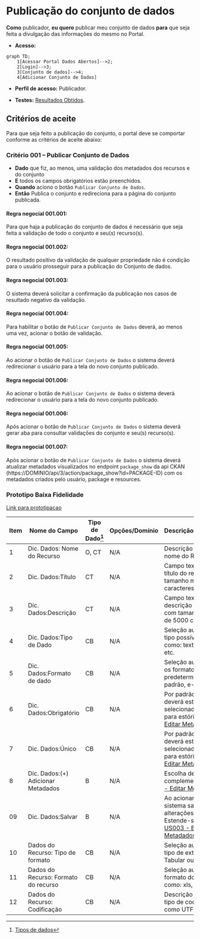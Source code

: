 # Publicação do conjunto de dados

**Como** publicador, **eu quero**  publicar meu conjunto de dados  **para** que seja feita a divulgação das informações do mesmo no Portal. 

- **Acesso:** 

```mermaid
graph TD;
    1[Acessar Portal Dados Abertos]-->2;
    2[Login]-->3;
    3[Conjunto de dados]-->4;
    4[Adicionar Conjunto de Dados]
```
- **Perfil de acesso:** Publicador. 

- **Testes:** [Resultados Obtidos](../../../testes/sprint_04/08_publicacao_do_conjunto_do_recurso_casos_de_teste/#resultados-obtidos).

## Critérios de aceite
Para que seja feito a publicação do conjunto, o portal deve se comportar conforme as critérios de aceite abaixo:

### **Critério 001 – Publicar Conjunto de Dados**

- **Dado**  que fiz, ao menos, uma validação dos metadados dos recursos e do conjunto
- **E** todos os campos obrigatórios estão preenchidos. 
- **Quando** aciono o botão `Publicar Conjunto de Dados`.
- **Então** Publica o conjunto e redireciona para a página do conjunto publicada. 	

#### **Regra negocial 001.001**: 
Para que haja a publicação do conjunto de dados é necessário que seja feita a validação de todo o conjunto e seu(s) recurso(s). 

#### **Regra negocial 001.002**: 
O resultado positivo da validação de qualquer propriedade não é condição para o usuário prosseguir para a publicação do Conjunto de dados. 

#### **Regra negocial 001.003**: 
O sistema deverá solicitar a confirmação da publicação nos casos de resultado negativo da validação. 

#### **Regra negocial 001.004**: 
Para habilitar o botão de `Publicar Conjunto de Dados` deverá, ao menos uma vez, acionar o botão de validação. 

#### **Regra negocial 001.005**: 
Ao acionar o botão de `Publicar Conjunto de Dados` o sistema deverá redirecionar o usuário para a tela do novo conjunto publicado. 

#### **Regra negocial 001.006**: 
Ao acionar o botão de `Publicar Conjunto de Dados` o sistema deverá redirecionar o usuário para a tela do novo conjunto publicado. 

#### **Regra negocial 001.006**: 
Após acionar o botão de `Publicar Conjunto de Dados` o sistema deverá gerar aba para consultar validações do conjunto e seu(s) recurso(s). 

#### **Regra negocial 001.007**: 
Após acionar o botão de `Publicar Conjunto de Dados` o sistema deverá atualizar metadados visualizados no endpoint `package_show` da api CKAN (https://DOMINIO/api/3/action/package_show?id=PACKAGE-ID) com os metadados criados pelo usuário, package e resources. 

### Prototipo Baixa Fidelidade

[Link para prototipacao](/assets/pdfs/prototipo_telas_ckan.pdf)

| Item |                        Nome do Campo                        | Tipo de Dado[^2] | Opções/Domínio |     Descrição/Observações      |
|------|-------------------------------------------------------------|------------------|----------------|--------------------------------|
|    1 | Dic. Dados:	Nome do Recurso        | O, CT              | N/A            | Descrição manual do nome do Recurso.|
|    2 | Dic. Dados:Título                 | CT              | N/A            | Campo texto para o título do recurso com tamanho máximo de 100 caracteres       |
|    3 | Dic. Dados:Descrição | CT         | N/A            |Campo texto para a descrição do recurso com tamanho máximo de 5000 caracteres |
|    4 | Dic. Dados:Tipo de Dado  | CB              | N/A            | Seleção automática do tipo possível de dados como: texto, número, etc. |
|    5 | Dic. Dados:Formato de dado       | CB                | N/A            | Seleção automática com os formatos de dados predeterminados, como: padrão, e-mail, etc.|
|    6 | Dic. Dados:Obrigatório    | CB                | N/A            | Por padrão, a opção `NÃO` deverá estar selecionada. Estende-se para estória: [US003 - Editar Metadados](/estorias_de_usuarios/03_edicao_dos_dados_do_recurso) |
|    7 | Dic. Dados:Único       | CB                | N/A            | Por padrão, a opção `NÃO` deverá estar selecionada. Estende-se para estória: [US003 - Editar Metadados](/estorias_de_usuarios/03_edicao_dos_dados_do_recurso)                        | B                | N/A            | Adiciona novo arquivo(s) de dados          |
|    8 |Dic. Dados:(+) Adicionar Metadados   | B                | N/A            | Escolha de metadados complementares. [US003 - Editar Metadados](/estorias_de_usuarios/03_edicao_dos_dados_do_recurso)       |
|    09 | Dic. Dados:Salvar   | B                | N/A            | Ao acionar o botão <<Salvar>> o sistema salva as alterações feitas. Estende-se para estória: [US003 - Editar Metadados](/estorias_de_usuarios/03_edicao_dos_dados_do_recurso)  |
|    10 | Dados do Recurso: Tipo de formato      | CB                | N/A            | Seleção automática do tipo de extensão: Tabular ou não tabular |
|   11 |Dados do Recurso: Formato do recurso  | CB       | N/A            | Seleção automática do formato do recurso, como: xls, csv, etc.     |
|   12 | Dados do Recurso: Codificação   | CB                | N/A            | Descrição manual do tipo de codificação, como UTF-8, etc |

[^1]: [Proposta de implementação desta funcionalidade via Frictionless](https://github.com/frictionlessdata/framework/issues/475)
[^2]: [Tipos de dados](../../modelos/tipos_dado_formulario_html.md)

